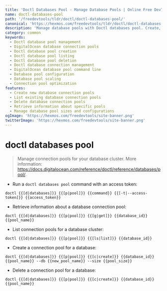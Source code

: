```yaml
---
title: 'Doctl Databases Pool - Manage Database Pools | Online Free DevTools by Hexmos'
name: doctl-databases-pool
path: '/freedevtools/tldr/doctl/doctl-databases-pool/'
canonical: 'https://hexmos.com/freedevtools/tldr/doctl/doctl-databases-pool/'
description: 'Manage database pools with Doctl databases pool. Create, list, and delete database connection pools for optimal performance. Free online tool, no registration required.'
category: common
keywords:
  - Doctl database pool management
  - DigitalOcean database connection pools
  - Doctl database pool creation
  - Doctl database pool listing
  - Doctl database pool deletion
  - Doctl database connection management
  - DigitalOcean database pool command line
  - Database pool configuration
  - Database pool scaling
  - Connection pool optimization
features:
  - Create new database connection pools
  - List existing database connection pools
  - Delete database connection pools
  - Retrieve information about specific pools
  - Manage database pool sizes and configurations
ogImage: 'https://hexmos.com/freedevtools/site-banner.png'
twitterImage: 'https://hexmos.com/freedevtools/site-banner.png'
---
```


# doctl databases pool

> Manage connection pools for your database cluster.
> More information: <https://docs.digitalocean.com/reference/doctl/reference/databases/pool/>.

- Run a `doctl databases pool` command with an access token:

`doctl {{[d|databases]}} {{[p|pool]}} {{command}} {{[-t|--access-token]}} {{access_token}}`

- Retrieve information about a database connection pool:

`doctl {{[d|databases]}} {{[p|pool]}} {{[g|get]}} {{database_id}} {{pool_name}}`

- List connection pools for a database cluster:

`doctl {{[d|databases]}} {{[p|pool]}} {{[ls|list]}} {{database_id}}`

- Create a connection pool for a database:

`doctl {{[d|databases]}} {{[p|pool]}} {{[c|create]}} {{database_id}} {{pool_name}} --db {{new_pool_name}} --size {{pool_size}}`

- Delete a connection pool for a database:

`doctl {{[d|databases]}} {{[p|pool]}} {{[c|create]}} {{database_id}} {{pool_name}}`
